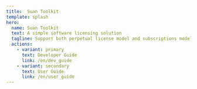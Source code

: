 ```yaml
---
title:  Suan Toolkit
template: splash
hero:
  name: Suan Toolkit
  text: A simple software licensing solution
  tagline: Support both perpetual license model and subscriptions model 
  actions:
    - variant: primary
      text: Developer Guide
      link: /en/dev_guide
    - variant: secondary
      text: User Guide
      link: /en/user_guide
---
```


